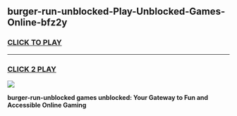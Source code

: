 
## burger-run-unblocked-Play-Unblocked-Games-Online-bfz2y
<h3>
<a href="https://premium76.site?title=burger-run-unblocked&ref=25A">CLICK TO PLAY</a></h3>
<hr>

<h3>
<a href="https://premium76.site?title=burger-run-unblocked&ref=25A">CLICK 2 PLAY</a>
  
</h3>

<a href="https://premium76.site?title=burger-run-unblocked&ref=25A"><img src="https://clearcache.store/games.png"></a>


**burger-run-unblocked games unblocked: Your Gateway to Fun and Accessible Online Gaming**
